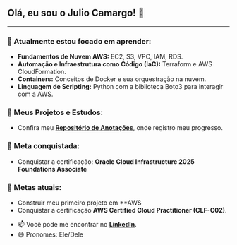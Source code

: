 ## Olá, eu sou o Julio Camargo! 👋

---

### 🌱 Atualmente estou focado em aprender:
* **Fundamentos de Nuvem AWS:** EC2, S3, VPC, IAM, RDS.
* **Automação e Infraestrutura como Código (IaC):** Terraform e AWS CloudFormation.
* **Containers:** Conceitos de Docker e sua orquestração na nuvem.
* **Linguagem de Scripting:** Python com a biblioteca Boto3 para interagir com a AWS.

### 🔭 Meus Projetos e Estudos:
* Confira meu **[Repositório de Anotações](https://github.com/julioccamargo/artigos)**, onde registro meu progresso.

### 🎯 Meta conquistada:
*  Conquistar a certificação: **Oracle Cloud Infrastructure 2025 Foundations Associate**

### 🎯 Metas atuais:
* Construir meu primeiro projeto em **AWS
* Conquistar a certificação **AWS Certified Cloud Practitioner (CLF-C02)**.

- 📫 Você pode me encontrar no **[LinkedIn](https://linkedin.com/in/julioccamargo)**.
- 😄 Pronomes: Ele/Dele
